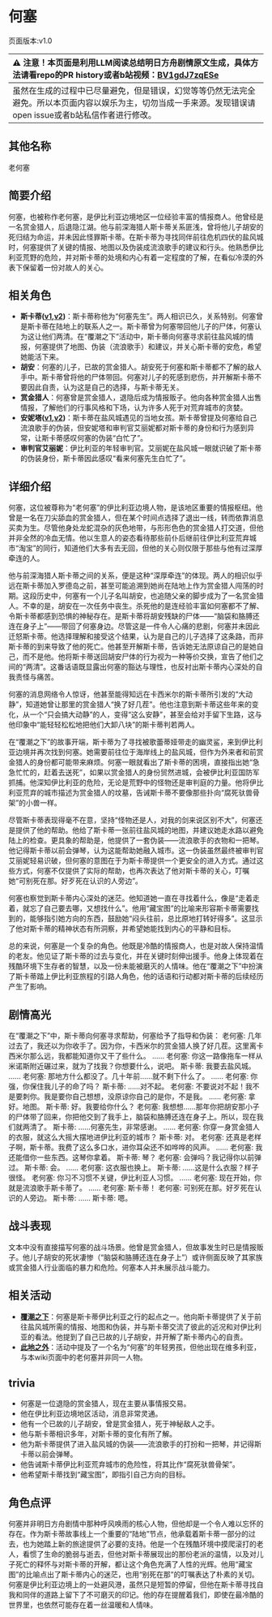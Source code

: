 # 何塞
页面版本:v1.0
 

| :warning: 注意！本页面是利用LLM阅读总结明日方舟剧情原文生成，具体方法请看repo的PR history或者b站视频：[BV1gdJ7zqESe](https://www.bilibili.com/video/BV1gdJ7zqESe/)         |
|:----------------------------|
| 虽然在生成的过程中已尽量避免，但是错误，幻觉等等仍然无法完全避免。所以本页面内容以娱乐为主，切勿当成一手来源。发现错误请open issue或者b站私信作者进行修改。|



## 其他名称
老何塞
## 简要介绍
何塞，也被称作老何塞，是伊比利亚边境地区一位经验丰富的情报商人。他曾经是一名赏金猎人，后退隐江湖。他与前深海猎人斯卡蒂关系匪浅，曾将他儿子胡安的死归结为命运，并未因此怪罪斯卡蒂。在斯卡蒂为寻找同伴前往危机四伏的盐风城时，何塞提供了关键的情报、地图以及伪装成流浪歌手的建议和行头。他熟悉伊比利亚荒野的危险，并对斯卡蒂的处境和内心有着一定程度的了解，在看似冷漠的外表下保留着一份对故人的关心。
## 相关角色
-   **斯卡蒂([v1](char_263_skadi.md),[v2](../char_v3/char_263_skadi.md))**：斯卡蒂称他为“何塞先生”。两人相识已久，关系特别。何塞曾是斯卡蒂在陆地上的联系人之一。斯卡蒂曾为何塞带回他儿子的尸体，何塞认为这让他们两清。在“覆潮之下”活动中，斯卡蒂向何塞寻求前往盐风城的情报，何塞提供了地图、伪装（流浪歌手）和建议，并关心斯卡蒂的安危，希望她能活下来。
-   **胡安**：何塞的儿子，已故的赏金猎人。胡安死于何塞和斯卡蒂都不了解的敌人手中。斯卡蒂曾将他的尸体带回。何塞对儿子的死感到悲伤，并开解斯卡蒂不要因此自责，认为这是自己的选择，与斯卡蒂无关。
-   **赏金猎人**：何塞曾是赏金猎人，退隐后成为情报贩子。他向各种赏金猎人出售情报，了解他们的行事风格和下场，认为许多人死于对荒弃城市的贪婪。
-   **安妮塔([v1](extended_char_an_ni_ta.md),[v2](../char_v3/extended_char_an_ni_ta.md))**：斯卡蒂在盐风城遇见的当地女孩。斯卡蒂曾提及何塞给自己流浪歌手的伪装，但安妮塔和审判官艾丽妮都对斯卡蒂的身份和行为感到异常，让斯卡蒂感叹何塞的伪装“白忙了”。
-   **审判官艾丽妮**：伊比利亚的年轻审判官。艾丽妮在盐风城一眼就识破了斯卡蒂的伪装身份，斯卡蒂因此感叹“看来何塞先生白忙了”。
## 详细介绍
何塞，这位被尊称为“老何塞”的伊比利亚边境人物，是该地区重要的情报枢纽。他曾是一名在刀尖舔血的赏金猎人，但在某个时间点选择了退出一线，转而依靠消息买卖为生。尽管他身处龙蛇混杂的灰色地带，与形形色色的赏金猎人打交道，但他并非全然的冷血无情。他以生意人的姿态看待那些前仆后继前往伊比利亚荒弃城市“淘宝”的同行，知道他们大多有去无回，但他的关心则仅限于那些与他有过深厚牵连的人。

他与前深海猎人斯卡蒂之间的关系，便是这种“深厚牵连”的体现。两人的相识似乎远在斯卡蒂加入罗德岛之前，甚至可能追溯到她尚在陆地上作为赏金猎人闯荡的时期。这段历史中，何塞有一个儿子名叫胡安，也追随父亲的脚步成为了一名赏金猎人。不幸的是，胡安在一次任务中丧生。杀死他的是连经验丰富如何塞都不了解、令斯卡蒂都感到恐惧的神秘存在。是斯卡蒂将胡安残缺的尸体——“脑袋和胳膊还连在身子上”——带回了何塞身边。尽管这是一件令人心痛的悲剧，何塞并未因此迁怒斯卡蒂。他选择理解和接受这个结果，认为是自己的儿子选择了这条路，而非斯卡蒂的到来导致了他的死亡。他甚至开解斯卡蒂，告诉她无法原谅自己的是她自己，而不是他。他将斯卡蒂送回胡安尸体的行为视为一种等价交换，宣告了他们之间的“两清”。这番话语既显露出何塞的豁达与理性，也反衬出斯卡蒂内心深处的自我责怪与痛苦。

何塞的消息网络令人惊讶，他甚至能得知远在卡西米尔的斯卡蒂所引发的“大动静”，知道她曾让那里的赏金猎人“换了好几茬”。他也注意到斯卡蒂这些年来的变化，从一个“只会搞大动静”的人，变得“这么安静”，甚至会给对手留下生路，这与他印象中“能轻轻松松地把他们大卸八块”的斯卡蒂判若两人。

在“覆潮之下”的故事开端，斯卡蒂为了寻找被歌蕾蒂娅带走的幽灵鲨，来到伊比利亚边境并再次找到何塞。她需要前往位于海岸线上的盐风城，但作为外来者和前赏金猎人的身份都可能带来麻烦。何塞一眼就看出了斯卡蒂的困境，直接指出她“急急忙忙的，赶着去送死”，如果以赏金猎人的身份贸然进城，会被伊比利亚国防军抓捕。他深知伊比利亚的危险，无论是荒野中的怪物还是审判庭的力量。他将伊比利亚荒弃的城市描述为赏金猎人的坟墓，告诫斯卡蒂不要像那些扑向“腐死驮兽骨架”的小兽一样。

尽管斯卡蒂表现得毫不在意，坚持“怪物还是人，对我的剑来说区别不大”，何塞还是提供了他的帮助。他给了斯卡蒂一张前往盐风城的地图，并建议她走水路以避免陆上的检查。更具象的帮助是，他提供了一套伪装——流浪歌手的衣物和一把琴。他记得斯卡蒂以前会弹琴，认为这能帮助她融入城市。这一伪装虽然最终被审判官艾丽妮轻易识破，但何塞的意图在于为斯卡蒂提供一个更安全的进入方式。通过这些方式，何塞不仅提供了实际的帮助，也再次表达了他对斯卡蒂的关心，叮嘱她“可别死在那。好歹死在认识的人旁边”。

何塞也察觉到斯卡蒂内心深处的迷茫。他知道她一直在寻找着什么，像是“走着走着，就忘了自己要去哪，又想找什么”。他用“藏宝图”的比喻来形容斯卡蒂需要找到的，能够指引她方向的东西，鼓励她“闷头往前，总比原地打转好得多”。这显示了他对斯卡蒂的精神状态有所洞察，并希望她能找到内心的平静和目标。

总的来说，何塞是一个复杂的角色。他既是冷酷的情报商人，也是对故人保持温情的老友。他见证了斯卡蒂的过去与变化，并在关键时刻伸出援手。他身上体现着在残酷环境下生存者的智慧，以及一份未能被磨灭的人情味。他在“覆潮之下”中扮演了斯卡蒂踏上伊比利亚旅程的引路人角色，他的话语和行动都对斯卡蒂的后续经历产生了影响。
## 剧情高光
在“覆潮之下”中，斯卡蒂向何塞寻求帮助，何塞给予了指导和伪装：
老何塞: 几年过去了，我还以为你收手了。因为你，卡西米尔的赏金猎人换了好几茬。这里离卡西米尔那么远，我都能知道你又干了些什么。
......
老何塞: 你这一路像拖车一样从米诺斯附近碾过来，就为了找我？你想要什么，说吧。
斯卡蒂: 我要去盐风城。
......
老何塞: 那地方什么都没了。几十年前......就不剩下什么了。
......
老何塞: 你强，你保住我儿子的命了吗？
斯卡蒂: ......对不起。
老何塞: 不要说对不起！我不是要刺你。我是要你自己想想，没原谅你自己的是你，不是我。
......
老何塞: 拿好。地图。
斯卡蒂: 好。我要给你什么？
老何塞: 我想想......那年你把胡安那小子的尸体带了回来，你把他交到了我手上，脑袋和胳膊还连在身子上。所以，现在我们就两清了。
斯卡蒂: ......何塞先生，非常感谢。
......
老何塞: 你穿一身赏金猎人的衣服，就这么大摇大摆地进伊比利亚的城市？
斯卡蒂: 对。
老何塞: 还真是老样子啊，斯卡蒂。我费了这么多口水，进你耳朵还不如哗哗的风声。
......
老何塞: 我还能借你一些东西。这琴你拿着。
斯卡蒂: 琴？
老何塞: 会弹吗？我记得你以前弹过。
斯卡蒂: 会。
......
老何塞: 这衣服也换上。
斯卡蒂: ......这是什么衣服？样子很怪。
老何塞: 你习不习惯不关键，伊比利亚人习惯。
......
老何塞: 现在开始，你就是流浪歌手斯卡蒂了。
......
老何塞: 斯卡蒂！
老何塞: 可别死在那。好歹死在认识的人旁边。
斯卡蒂: ......
斯卡蒂: 嗯。
## 战斗表现
文本中没有直接描写何塞的战斗场景。他曾是赏金猎人，但故事发生时已是情报贩子。他儿子胡安的死状凄惨（“脑袋和胳膊还连在身子上”）或许侧面反映了其家族或赏金猎人行业面临的暴力和危险。何塞本人并未展示战斗能力。
## 相关活动
-   **[覆潮之下](../stories/act18d3.md)**：何塞是斯卡蒂伊比利亚之行的起点之一。他向斯卡蒂提供了关于前往盐风城所需的情报、地图和伪装，并与斯卡蒂交流了彼此的近况和对伊比利亚的看法。他提到了自己已故的儿子胡安，并开解了斯卡蒂内心的自责。
-   **[此地之外](../stories/act15d5.md)**：活动中提及了一个名为“何塞”的年轻男孩，但他出现在维多利亚，与本wiki页面中的老何塞并非同一人物。
## trivia
- 何塞是一位退隐的赏金猎人，现在主要从事情报交易。
- 他在伊比利亚边境地区活动，消息非常灵通。
- 他有一个已故的儿子胡安，曾是赏金猎人，死于神秘敌人之手。
- 他与斯卡蒂相识多年，对斯卡蒂的变化有所了解。
- 他为斯卡蒂提供了进入盐风城的伪装——流浪歌手的打扮和一把琴，并记得斯卡蒂以前会弹琴。
- 他告诫斯卡蒂伊比利亚荒弃城市的危险性，将其比作“腐死驮兽骨架”。
- 他希望斯卡蒂找到“藏宝图”，即指引自己方向的目标。
## 角色点评
何塞并非明日方舟剧情中那种呼风唤雨的核心人物，但他却是一个令人难以忘怀的存在。作为斯卡蒂故事线上一个重要的“陆地”节点，他承载着斯卡蒂一部分的过去，也为她踏上新的旅途提供了必要的支持。他是一个在残酷环境中摸爬滚打的老人，看惯了生命的脆弱与逝去，但他对斯卡蒂展现出的那份老派的温情，以及对儿子死亡的释怀与对斯卡蒂的开解，都让这个角色充满了人性的光辉。他用“藏宝图”的比喻点出了斯卡蒂内心的迷茫，也用“别死在那”的叮嘱表达了朴素的关切。何塞是伊比利亚边境上的一处避风港，虽然只是短暂的停留，但他在斯卡蒂寻找自我和同伴的道路上留下了不可磨灭的印记。他的存在提醒着我们，即使在最冷酷的世界里，也依然可能存在着一丝温暖和人情味。